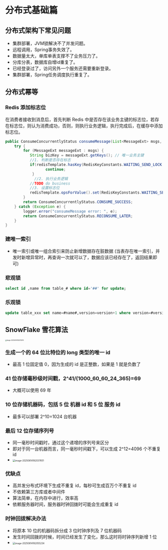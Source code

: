 # 分布式基础篇

## 分布式架构下常见问题

- 集群部署，JVM锁解决不了并发问题。
- 远程调用，Spring事务失效了。
- 数据量太大，单库单表支撑不了业务压力了。
- 分库分表，数据库自增id重复了。
- 已经登录过了，访问另外一个服务还需要重新登录。
- 集群部署，Spring任务调度执行重复了。

## 分布式幂等

### Redis 添加标志位

在消费者接收到消息后，首先判断 Redis 中是否存在该业务主键的标志位，若存在标志位，则认为消费成功，否则，则执行业务逻辑，执行完成后，在缓存中添加标志位。

```java
public ConsumeConcurrentlyStatus consumeMessage(List<MessageExt> msgs, ConsumeConcurrentlyContext context) {
    try {
        for (MessageExt messageExt : msgs) {
           String bizKey = messageExt.getKeys(); // 唯一业务主键
           //1. 判断是否存在标志
           if(redisTemplate.hasKey(RedisKeyConstants.WAITING_SEND_LOCK + bizKey)) {
                  continue;
            }
             //2. 执行业务逻辑
           //TODO do business
           //3. 设置标志位
           redisTemplate.opsForValue().set(RedisKeyConstants.WAITING_SEND_LOCK + bizKey, "1", 72, TimeUnit.HOURS);
        }
        return ConsumeConcurrentlyStatus.CONSUME_SUCCESS;
    } catch (Exception e) {
        logger.error("consumeMessage error: ", e);
        return ConsumeConcurrentlyStatus.RECONSUME_LATER;
    }
}
```

### 建唯一索引

- 唯一索引或唯一组合索引来防止新增数据存在脏数据 (当表存在唯一索引，并发时新增异常时，再查询一次就可以了，数据应该已经存在了，返回结果即可)

### 悲观锁

```sql
select id ,name from table_# where id='##' for update;
```

### 乐观锁

```sql
update table_xxx set name=#name#,version=version+1 where version=#version#
```

## SnowFlake 雪花算法

<img src="https://gitee.com/JBL_lun/tuchuang/raw/master/assets/image-20250614182015910.png" alt="image-20250614182015910" style="zoom:30%;" />

### 生成一个的 64 位比特位的 long 类型的唯一 id

- 最高 1 位固定值 0，因为生成的 id 是正整数，如果是 1 就是负数了

### 41 位存储毫秒级时间戳，2^41/(1000_60_60_24_365)=69

- 大概可以使用 69 年

### 10 位存储机器码，包括 5 位 机器 id 和 5 位 服务 id

- 最多可以部署 2^10=1024 台机器

### 最后 12 位存储序列号

- 同一毫秒时间戳时，通过这个递增的序列号来区分
- 即对于同一台机器而言，同一毫秒时间戳下，可以生成 2^12=4096 个不重复 id
- <img src="https://gitee.com/JBL_lun/tuchuang/raw/master/assets/image-20250614182037651.png" alt="image-20250614182037651" style="zoom:50%;" />

### 优缺点

- 高并发分布式环境下生成不重复 id，每秒可生成百万个不重复 id
- 不依赖第三方库或者中间件
- 算法简单，在内存中进行，效率高
- 依赖服务器时间，服务器时钟回拨时可能会生成重复 id

### 时钟回拨解决办法

- 将原本 10 位的机器码拆分成 3 位时钟序列及 7 位机器码
- 发生时间回拨的时候，时间已经发生了变化，那么这时将时钟序列新增 1 位
- <img src="https://gitee.com/JBL_lun/tuchuang/raw/master/assets/image-20250614182055234.png" alt="image-20250614182055234" style="zoom:50%;" />
